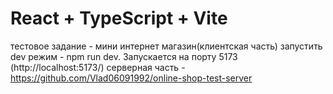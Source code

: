 # React + TypeScript + Vite

тестовое задание  - мини интернет магазин(клиентская часть)
запустить dev режим  - npm run dev. Запускается на порту 5173 (http://localhost:5173/)
серверная часть - https://github.com/Vlad06091992/online-shop-test-server
